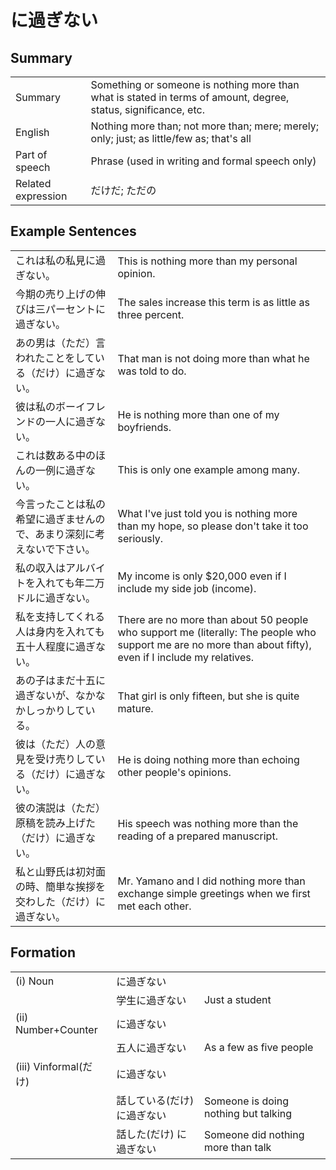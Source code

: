 # に過ぎない

## Summary

<table><tr>   <td>Summary</td>   <td>Something or someone is nothing more than what is stated in terms of amount, degree, status, significance, etc.</td></tr><tr>   <td>English</td>   <td>Nothing more than; not more than; mere; merely; only; just; as little/few as; that's all</td></tr><tr>   <td>Part of speech</td>   <td>Phrase (used in writing and formal speech only)</td></tr><tr>   <td>Related expression</td>   <td>だけだ; ただの</td></tr></table>

## Example Sentences

<table><tr>   <td>これは私の私見に過ぎない。</td>   <td>This is nothing more than my personal opinion.</td></tr><tr>   <td>今期の売り上げの伸びは三パーセントに過ぎない。</td>   <td>The sales increase this term is as little as three percent.</td></tr><tr>   <td>あの男は（ただ）言われたことをしている（だけ）に過ぎない。</td>   <td>That man is not doing more than what he was told to do.</td></tr><tr>   <td>彼は私のボーイフレンドの一人に過ぎない。</td>   <td>He is nothing more than one of my boyfriends.</td></tr><tr>   <td>これは数ある中のほんの一例に過ぎない。</td>   <td>This is only one example among many.</td></tr><tr>   <td>今言ったことは私の希望に過ぎませんので、あまり深刻に考えないで下さい。</td>   <td>What I've just told you is nothing more than my hope, so please don't take it too seriously.</td></tr><tr>   <td>私の収入はアルバイトを入れても年二万ドルに過ぎない。</td>   <td>My income is only $20,000 even if I include my side job (income).</td></tr><tr>   <td>私を支持してくれる人は身内を入れても五十人程度に過ぎない。</td>   <td>There are no more than about 50 people who support me (literally: The people who support me are no more than about fifty), even if I include my relatives.</td></tr><tr>   <td>あの子はまだ十五に過ぎないが、なかなかしっかりしている。</td>   <td>That girl is only fifteen, but she is quite mature.</td></tr><tr>   <td>彼は（ただ）人の意見を受け売りしている（だけ）に過ぎない。</td>   <td>He is doing nothing more than echoing other people's opinions.</td></tr><tr>   <td>彼の演説は（ただ）原稿を読み上げた（だけ）に過ぎない。</td>   <td>His speech was nothing more than the reading of a prepared manuscript.</td></tr><tr>   <td>私と山野氏は初対面の時、簡単な挨拶を交わした（だけ）に過ぎない。</td>   <td>Mr. Yamano and I did nothing more than exchange simple greetings when we first met each other.</td></tr></table>

## Formation

<table class="table"><tbody><tr class="tr head"><td class="td"><span class="numbers">(i)</span> <span class="bold">Noun</span></td><td class="td"><span class="concept">に過ぎない</span></td><td class="td"></td></tr><tr class="tr"><td class="td"></td><td class="td"><span>学生</span><span class="concept">に過ぎない</span></td><td class="td"><span>Just a student</span></td></tr><tr class="tr head"><td class="td"><span class="numbers">(ii)</span> <span class="bold">Number+Counter</span></td><td class="td"><span class="concept">に過ぎない</span></td><td class="td"></td></tr><tr class="tr"><td class="td"></td><td class="td"><span>五人</span><span class="concept">に過ぎない</span></td><td class="td"><span>As a few as five people</span></td></tr><tr class="tr head"><td class="td"><span class="numbers">(iii)</span> <span class="bold">Vinformal(だけ)</span> </td><td class="td"><span class="concept">に過ぎない</span></td><td class="td"></td></tr><tr class="tr"><td class="td"></td><td class="td"><span>話している(だけ)</span> <span class="concept">に過ぎない</span></td><td class="td"><span>Someone is doing nothing but talking</span></td></tr><tr class="tr"><td class="td"></td><td class="td"><span>話した(だけ)</span> <span class="concept">に過ぎない</span></td><td class="td"><span>Someone did nothing more than talk</span></td></tr></tbody></table>

